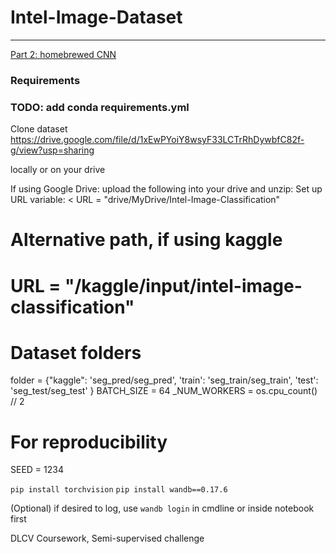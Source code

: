 # Intel-Image-Dataset
--- 

[Part 2: homebrewed CNN](https://github.com/Yalnyra/Intel-Image-Dataset/blob/main/Vinokur_Model_2.ipynb)
### Requirements

### TODO: add conda requirements.yml 

Clone dataset https://drive.google.com/file/d/1xEwPYoiY8wsyF33LCTrRhDywbfC82f-g/view?usp=sharing

locally or on your drive

If using Google Drive:
upload the following into your drive and unzip: 
Set up URL variable:
<
URL = "drive/MyDrive/Intel-Image-Classification"
# Alternative path, if using kaggle
# URL = "/kaggle/input/intel-image-classification"
# Dataset folders
folder = {"kaggle": 'seg_pred/seg_pred',
          'train': 'seg_train/seg_train',
          'test': 'seg_test/seg_test'
          }
BATCH_SIZE = 64
_NUM_WORKERS = os.cpu_count() // 2
# For reproducibility
SEED = 1234


`` pip install torchvision ``
`` pip install wandb==0.17.6 ``

(Optional) if desired to log, use ``wandb login`` in cmdline or inside notebook first
>
>
DLCV Coursework, Semi-supervised challenge 
